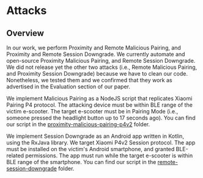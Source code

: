 # Attacks

## Overview

In our work, we perform Proximity and Remote Malicious Pairing, and Proximity and Remote Session Downgrade.
We currently automate and open-source Proximity Malicious Pairing, and Remote Session Downgrade.
We did not release yet the other two attacks (i.e., Remote Malicious Pairing, and Proximity Session Downgrade) because we have to clean our code. 
Nonetheless, we tested them and we confirmed that they work as advertised in the Evaluation section of our paper.

We implement Malicious Pairing as a NodeJS script that replicates Xiaomi Pairing P4 protocol. The attacking device must be within BLE range of the victim e-scooter.
The target e-scooter must be in Pairing Mode (i.e., someone pressed the headlight button up to 17 seconds ago). You can find our script in the [proximity-malicious-pairing-p4v2](https://github.com/Skiti/Espoofer/tree/main/attacks/proximity-malicious-pairing-p4v2) folder.

We implement Session Downgrade as an Android app written in Kotlin, using the RxJava library. We target Xiaomi P4v2 Session protocol. The app must be installed on the victim's Android smartphone, and granted BLE-related permissions. The app must run while the target e-scooter is within BLE range of the smartphone. You can find our script in the [remote-session-downgrade](https://github.com/Skiti/Espoofer/tree/main/attacks/remote-session-downgrade) folder.
